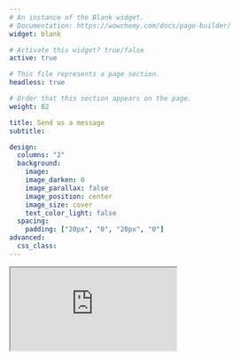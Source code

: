 ```yaml
---
# An instance of the Blank widget.
# Documentation: https://wowchemy.com/docs/page-builder/
widget: blank

# Activate this widget? true/false
active: true

# This file represents a page section.
headless: true

# Order that this section appears on the page.
weight: 82

title: Send us a message
subtitle:

design:
  columns: "2"
  background:
    image:
    image_darken: 0
    image_parallax: false
    image_position: center
    image_size: cover
    text_color_light: false
  spacing:
    padding: ["20px", "0", "20px", "0"]
advanced:
  css_class:
---
```


<iframe src="https://us10.list-manage.com/contact-form?u=d64b1f151f0dee2ea7b9863e5&form_id=a64c7dbd3f2f297a325771e9a49a27ec" title="Send us a message"></iframe>